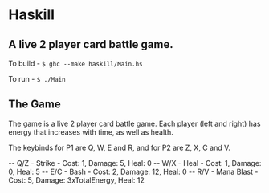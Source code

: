 # Haskill
## A live 2 player card battle game. 

To build - 
`$ ghc --make haskill/Main.hs`

To run -
`$ ./Main`

## The Game

The game is a live 2 player card battle game. Each player (left and right) has energy that increases with time, as well as health.

The keybinds for P1 are Q, W, E and R, and for P2 are Z, X, C and V.

-- Q/Z - Strike - Cost: 1, Damage: 5, Heal: 0
-- W/X - Heal - Cost: 1, Damage: 0, Heal: 5
-- E/C - Bash - Cost: 2, Damage: 12, Heal: 0
-- R/V - Mana Blast - Cost: 5, Damage: 3xTotalEnergy, Heal: 12
